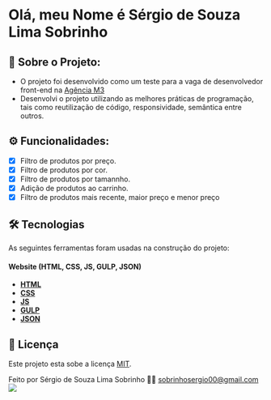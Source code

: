 # Olá, meu Nome é **Sérgio de Souza Lima Sobrinho**

## 🚀 Sobre o Projeto: 

* O projeto foi desenvolvido como um teste para a vaga de desenvolvedor front-end na [Agência M3](https://agenciam3.com/)
* Desenvolvi o projeto utilizando as melhores práticas de programação, tais como reutilização de código, responsividade, semântica entre outros.


## ⚙️ Funcionalidades: 

- [x] Filtro de produtos por preço.
- [x] Filtro de produtos por cor.
- [x] Filtro de produtos por tamannho.
- [x] Adição de produtos ao carrinho.
- [x] Filtro de produtos mais recente, maior preço e menor preço

## 🛠 Tecnologias

As seguintes ferramentas foram usadas na construção do projeto:

#### **Website**  (HTML, CSS, JS, GULP, JSON)

-   **[HTML](https://developer.mozilla.org/pt-BR/docs/Web/HTML)**
-   **[CSS](https://www.w3schools.com/css/)**
-   **[JS](https://developer.mozilla.org/pt-BR/docs/Web/JavaScript)**
-   **[GULP](https://gulpjs.com/)**
-   **[JSON](https://www.json.org/json-pt.html)**

## 📝 Licença

Este projeto esta sobe a licença [MIT](./LICENSE).

Feito por Sérgio de Souza Lima Sobrinho 👋🏽 [sobrinhosergio00@gmail.com](mailto:sobrinhosergio00@gmail.com)  <img src="https://img.shields.io/badge/Gmail-D14836?style=for-the-badge&logo=gmail&logoColor=white" />